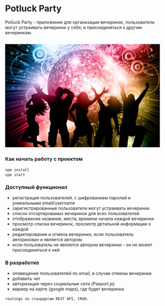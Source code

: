 # Potluck Party 

Potluck Party - приложение для организации вечеринок, пользователи могут устраивать вечеринки у себя, и присоединяться к другим вечеринкам.

![Demo Potluck Party](readme/party_fun_and_games.jpg "Demo Potluck Party")
---

### Как начать работу с проектом
    npm install
    npm start

### Доступный функционал
 - регистрация пользователей, с шифрованием паролей и уникальными email/username 
 - зарегистрированные пользователи могут устраивать вечеринки
 - список отсортированых вечеринок для всех пользователей
 - отображение названия, места, времени начала каждой вечеринки
 - просмотр списка вечеринок, просмотр детальной информации о каждой
 - редактирование и отмена вечеринки, если пользователь авторизован и является автором
 - если пользователь не является автором вечеринки - он не может присоединиться к ней

### В разработке
- оповещение пользователей по email, в случае отмены вечеринки
- добавить чат
- авторизация через социальные сети (Pasport.js)
- маркер на карте (google maps), где будет вечеринка

 `routings по стандартам REST API, CRUD.`



  




